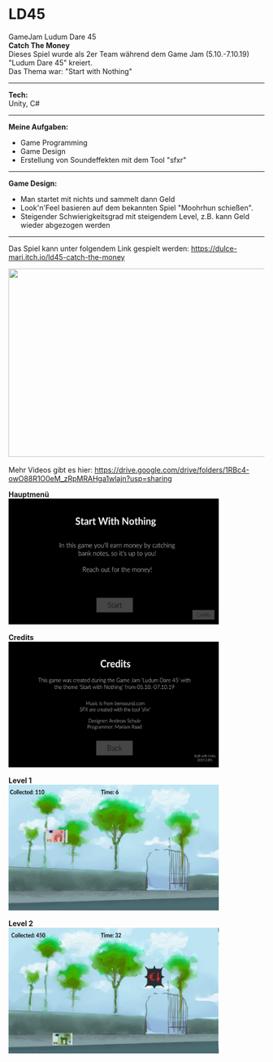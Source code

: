 # LD45
GameJam Ludum Dare 45</br>
<b> Catch The Money </b> </br>
Dieses Spiel wurde als 2er Team während dem Game Jam (5.10.-7.10.19) "Ludum Dare 45" kreiert.</br>
Das Thema war: "Start with Nothing" </br>
_____________________________________
<b>Tech:</b></br>
Unity, C#
_____________________________________
<b>Meine Aufgaben:</b></br>
- Game Programming
- Game Design
- Erstellung von Soundeffekten mit dem Tool "sfxr"
_____________________________________
<b>Game Design:</b></br>
- Man startet mit nichts und sammelt dann Geld
- Look'n'Feel basieren auf dem bekannten Spiel "Moohrhun schießen".
- Steigender Schwierigkeitsgrad mit steigendem Level, z.B. kann Geld wieder abgezogen werden
_____________________________________

Das Spiel kann unter folgendem Link gespielt werden: https://dulce-mari.itch.io/ld45-catch-the-money

<img src="LudumDare45-2019-10-07_small.gif" width="580" height="370"/>

Mehr Videos gibt es hier: https://drive.google.com/drive/folders/1RBc4-owO88R1O0eM_zRpMRAHga1wlajn?usp=sharing

<b>Hauptmenü</b></br>
<img src="/Screenshots/mainmenu.png" width="414" height="247"/>

<b>Credits</b></br>
<img src="/Screenshots/credits.PNG" width="414" height="247"/>

<b>Level 1</b></br>
<img src="/Screenshots/level1_1.PNG" width="414" height="247"/>

<b>Level 2</b></br>
<img src="/Screenshots/level2_1.PNG" width="414" height="247"/>
